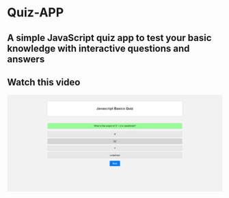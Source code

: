 # Quiz-APP
## A simple JavaScript quiz app to test your basic knowledge with interactive questions and answers

## Watch this video 
<img src="/Quiz-app-img.png" alt="Quiz app img">
